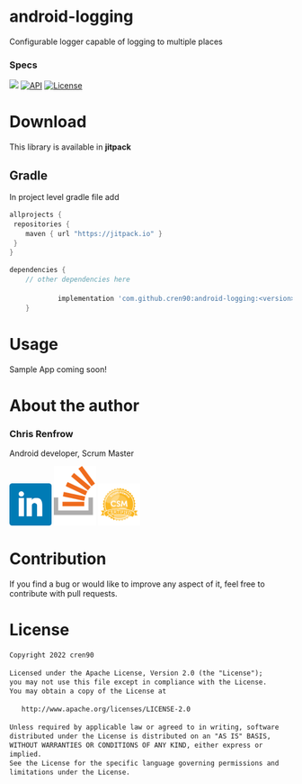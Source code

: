 # android-logging
Configurable logger capable of logging to multiple places

### Specs
[![](https://jitpack.io/v/cren90/android-logging.svg)](https://jitpack.io/#cren90/android-logging) [![API](https://img.shields.io/badge/API-23%2B-orange.svg?style=flat)](https://android-arsenal.com/api?level=23) [![License](https://img.shields.io/badge/License-Apache%202.0-blue.svg)](https://opensource.org/licenses/Apache-2.0) 

# Download

This library is available in **jitpack**

## Gradle
In project level gradle file add 
```gradle
allprojects {
 repositories {
    maven { url "https://jitpack.io" }
 }
}
```
 
```gradle
dependencies {
    // other dependencies here
    
	        implementation 'com.github.cren90:android-logging:<version>'
	}
```

# Usage
Sample App coming soon!

# About the author

### Chris Renfrow
Android developer, Scrum Master

<a href='https://www.linkedin.com/in/crenfrow90?trk=profile-badge'><img src="https://github.com/cren90/icons/blob/master/linkedin.png" width="75" alt="Profile for Chris Renfrow on LinkedIn"></a> <a href="https://stackexchange.com/users/1000035"><img src="https://github.com/cren90/icons/blob/master/stackoverflow.png" width="75" alt="profile for cren90 on Stack Exchange, a network of free, community-driven Q&amp;A sites"></a> <a href="https://www.scrumalliance.org/community/profile/crenfrow2"><img src="https://github.com/cren90/icons/blob/master/seal-csm.png" width="75" alt="Profile for Chris Renfrow on Scrum Alliance Community."></a>

# Contribution

If you find a bug or would like to improve any aspect of it, feel free to contribute with pull requests.

# License

```
Copyright 2022 cren90

Licensed under the Apache License, Version 2.0 (the "License");
you may not use this file except in compliance with the License.
You may obtain a copy of the License at

   http://www.apache.org/licenses/LICENSE-2.0

Unless required by applicable law or agreed to in writing, software
distributed under the License is distributed on an "AS IS" BASIS,
WITHOUT WARRANTIES OR CONDITIONS OF ANY KIND, either express or implied.
See the License for the specific language governing permissions and
limitations under the License.
```


<script type="text/javascript" src="https://platform.linkedin.com/badges/js/profile.js" async defer></script>

